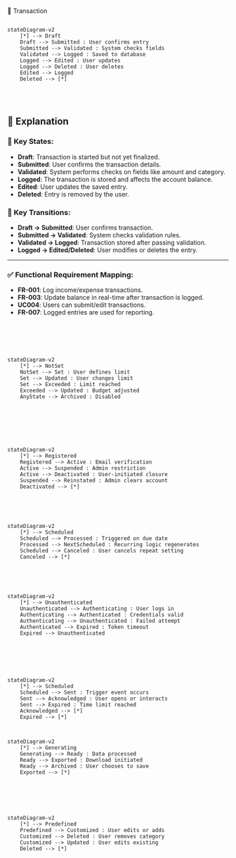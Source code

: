 🧾 Transaction

```mermaid

stateDiagram-v2
    [*] --> Draft
    Draft --> Submitted : User confirms entry
    Submitted --> Validated : System checks fields
    Validated --> Logged : Saved to database
    Logged --> Edited : User updates
    Logged --> Deleted : User deletes
    Edited --> Logged
    Deleted --> [*]

```
<br>
<br>

## 🧠 Explanation

### 🔑 Key States:

- **Draft**: Transaction is started but not yet finalized.  
- **Submitted**: User confirms the transaction details.  
- **Validated**: System performs checks on fields like amount and category.  
- **Logged**: The transaction is stored and affects the account balance.  
- **Edited**: User updates the saved entry.  
- **Deleted**: Entry is removed by the user.  

### 🔄 Key Transitions:

- **Draft → Submitted**: User confirms transaction.  
- **Submitted → Validated**: System checks validation rules.  
- **Validated → Logged**: Transaction stored after passing validation.  
- **Logged → Edited/Deleted**: User modifies or deletes the entry.  

---

### ✅ Functional Requirement Mapping:

- **FR-001**: Log income/expense transactions.  
- **FR-003**: Update balance in real-time after transaction is logged.  
- **UC004**: Users can submit/edit transactions.  
- **FR-007**: Logged entries are used for reporting.  

<br>
<br>
<br>

```mermaid

stateDiagram-v2
    [*] --> NotSet
    NotSet --> Set : User defines limit
    Set --> Updated : User changes limit
    Set --> Exceeded : Limit reached
    Exceeded --> Updated : Budget adjusted
    AnyState --> Archived : Disabled


```

<br>
<br>
<br>

```mermaid

stateDiagram-v2
    [*] --> Registered
    Registered --> Active : Email verification
    Active --> Suspended : Admin restriction
    Active --> Deactivated : User-initiated closure
    Suspended --> Reinstated : Admin clears account
    Deactivated --> [*]

```

<br>
<br>

```mermaid

stateDiagram-v2
    [*] --> Scheduled
    Scheduled --> Processed : Triggered on due date
    Processed --> NextScheduled : Recurring logic regenerates
    Scheduled --> Canceled : User cancels repeat setting
    Canceled --> [*]

```


<br>
<br>

```mermaid

stateDiagram-v2
    [*] --> Unauthenticated
    Unauthenticated --> Authenticating : User logs in
    Authenticating --> Authenticated : Credentials valid
    Authenticating --> Unauthenticated : Failed attempt
    Authenticated --> Expired : Token timeout
    Expired --> Unauthenticated

```

<br>
<br>
<br>


```mermaid

stateDiagram-v2
    [*] --> Scheduled
    Scheduled --> Sent : Trigger event occurs
    Sent --> Acknowledged : User opens or interacts
    Sent --> Expired : Time limit reached
    Acknowledged --> [*]
    Expired --> [*]


```


```mermaid

stateDiagram-v2
    [*] --> Generating
    Generating --> Ready : Data processed
    Ready --> Exported : Download initiated
    Ready --> Archived : User chooses to save
    Exported --> [*]


```


<br>
<br>

```mermaid

stateDiagram-v2
    [*] --> Predefined
    Predefined --> Customized : User edits or adds
    Customized --> Deleted : User removes category
    Customized --> Updated : User edits existing
    Deleted --> [*]

```
